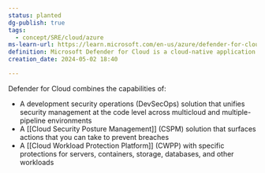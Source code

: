 ```yaml
---
status: planted
dg-publish: true
tags:
  - concept/SRE/cloud/azure
ms-learn-url: https://learn.microsoft.com/en-us/azure/defender-for-cloud/defender-for-cloud-introduction
definition: Microsoft Defender for Cloud is a cloud-native application protection platform (CNAPP) that is made up of security measures and practices that are designed to protect cloud-based applications from various cyber threats and vulnerabilities.
creation_date: 2024-05-02 18:40

---
```

Defender for Cloud combines the capabilities of:

- A development security operations (DevSecOps) solution that unifies security management at the code level across multicloud and multiple-pipeline environments
- A [[Cloud Security Posture Management]] (CSPM) solution that surfaces actions that you can take to prevent breaches
- A [[Cloud Workload Protection Platform]] (CWPP) with specific protections for servers, containers, storage, databases, and other workloads